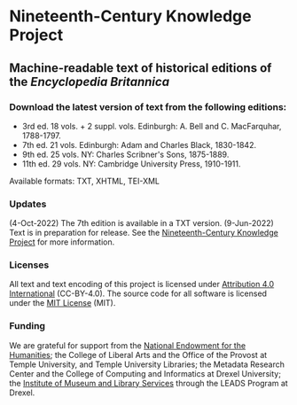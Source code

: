 # Nineteenth-Century Knowledge Project
## Machine-readable text of historical editions of the _Encyclopedia Britannica_ 
### Download the latest version of text from the following editions:
 * 3rd ed. 18 vols. + 2 suppl. vols. Edinburgh: A. Bell and C. MacFarquhar, 1788-1797. 
 * 7th ed. 21 vols. Edinburgh: Adam and Charles Black, 1830-1842.
 * 9th ed. 25 vols. NY: Charles Scribner's Sons, 1875-1889.
 * 11th ed. 29 vols. NY: Cambridge University Press, 1910-1911.

Available formats: TXT, XHTML, TEI-XML

### Updates
(4-Oct-2022) The 7th edition is available in a TXT version.
(9-Jun-2022) Text is in preparation for release. See the [Nineteenth-Century Knowledge Project](https://tu-plogan.github.io/index.html) for more information.

### Licenses

All text and text encoding of this project is licensed under [Attribution 4.0 International](http://creativecommons.org/licenses/by/4.0/?ref=chooser-v1) (CC-BY-4.0). The source code for all software is licensed under the [MIT License](https://mit-license.org/) (MIT).

### Funding
We are grateful for support from the [National Endowment for the Humanities](https://securegrants.neh.gov/publicquery/main.aspx?f=1&gn=HAA-261228-18); the College of Liberal Arts and the Office of the Provost at Temple University, and Temple University Libraries; the Metadata Research Center and the College of Computing and Informatics at Drexel University; the [Institute of Museum and Library Services](https://www.imls.gov/) through the LEADS Program at Drexel.
